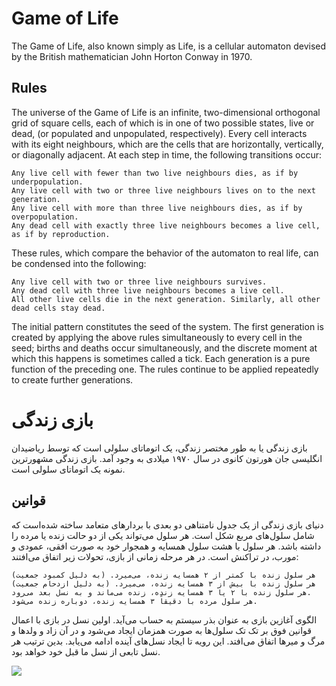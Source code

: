 # Game of Life
The Game of Life, also known simply as Life, is a cellular automaton devised by the British mathematician John Horton Conway in 1970.

## Rules
The universe of the Game of Life is an infinite, two-dimensional orthogonal grid of square cells, each of which is in one of two possible states, live or dead, (or populated and unpopulated, respectively). Every cell interacts with its eight neighbours, which are the cells that are horizontally, vertically, or diagonally adjacent. At each step in time, the following transitions occur:

    Any live cell with fewer than two live neighbours dies, as if by underpopulation.
    Any live cell with two or three live neighbours lives on to the next generation.
    Any live cell with more than three live neighbours dies, as if by overpopulation.
    Any dead cell with exactly three live neighbours becomes a live cell, as if by reproduction.

These rules, which compare the behavior of the automaton to real life, can be condensed into the following:

    Any live cell with two or three live neighbours survives.
    Any dead cell with three live neighbours becomes a live cell.
    All other live cells die in the next generation. Similarly, all other dead cells stay dead.

The initial pattern constitutes the seed of the system. The first generation is created by applying the above rules simultaneously to every cell in the seed; births and deaths occur simultaneously, and the discrete moment at which this happens is sometimes called a tick. Each generation is a pure function of the preceding one. The rules continue to be applied repeatedly to create further generations. 

# بازی زندگی
بازی زندگی یا به طور مختصر زندگی، یک اتوماتای سلولی است که توسط ریاضیدان انگلیسی جان هورتون کانوی در سال ۱۹۷۰ میلادی به وجود آمد. بازی زندگی مشهورترین نمونه یک اتوماتای سلولی است.

## قوانین
دنیای بازی زندگی از یک جدول نامتناهی دو بعدی با بردارهای متعامد ساخته شده‌است که شامل سلول‌های مربع شکل است. هر سلول می‌تواند یکی از دو حالت زنده یا مرده را داشته باشد. هر سلول با هشت سلول همسایه و همجوار خود به صورت افقی، عمودی و مورب، در تراکنش است. در هر مرحله زمانی از بازی، تحولات زیر اتفاق می‌افتند:

    هر سلول زنده با کمتر از ۲ همسایه زنده، می‌میرد. (به دلیل کمبود جمعیت)
    هر سلول زنده با بیش از ۳ همسایه زنده، می‌میرد. (به دلیل ازدحام جمعیت)
    هر سلول زنده با ۲ یا ۳ همسایه زنده، زنده می‌ماند و به نسل بعد می‌رود.
    هر سلول مرده با دقیقاً ۳ همسایه زنده، دوباره زنده می‌شود.

الگوی آغازین بازی به عنوان بذر سیستم به حساب می‌آید. اولین نسل در بازی با اعمال قوانین فوق بر تک تک سلول‌ها به صورت همزمان ایجاد می‌شود و در آن زاد و ولدها و مرگ و میرها اتفاق می‌افتد. این رویه تا ایجاد نسل‌های آینده ادامه می‌یابد. بدین ترتیب هر نسل تابعی از نسل ما قبل خود خواهد بود. 


<img src="https://en.wikipedia.org/wiki/File:Game_of_life_flower.svg" />
